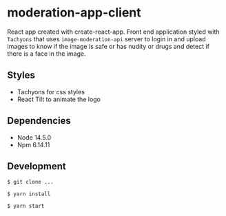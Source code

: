 # moderation-app-client

React app created with create-react-app. Front end application styled with `Tachyons`
that uses `image-moderation-api` server to login in and upload images to know if the image is safe or has nudity or drugs and detect if there is a face in the image.

## Styles

- Tachyons for css styles
- React Tilt to animate the logo

## Dependencies

- Node 14.5.0
- Npm 6.14.11

## Development

`$ git clone ...`

`$ yarn install`

`$ yarn start`
